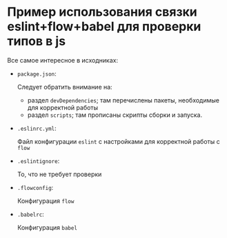 # Пример использования связки eslint+flow+babel для проверки типов в js

Все самое интересное в исходниках:

* `package.json`:

  Следует обратить внимание на:

  * раздел `devDependencies`; там перечислены пакеты, необходимые для корректной работы
  * раздел `scripts`; там прописаны скрипты сборки и запуска.

* `.eslinrc.yml`:

  Файл конфигурации `eslint` с настройками для корректной работы с `flow`

* `.eslintignore`: 
  
  То, что не требует проверки

* `.flowconfig`:

  Конфигурация `flow`

* `.babelrc`:

  Конфигурация `babel`
